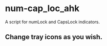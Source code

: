 # num-cap_loc_ahk
A script for numLock and CapsLock indicators.

## Change tray icons as you wish. 

